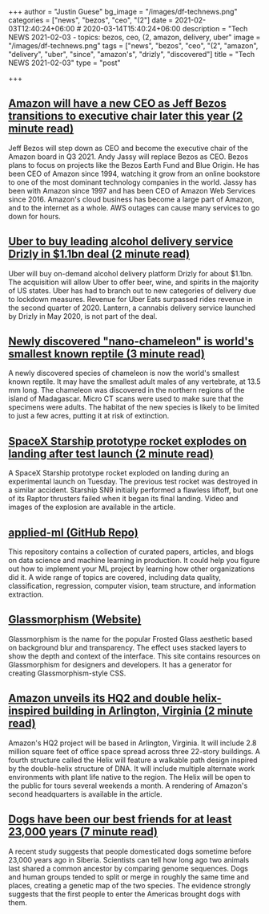 +++
author = "Justin Guese"
bg_image = "/images/df-technews.png"
categories = ["news", "bezos", "ceo", "(2"]
date = 2021-02-03T12:40:24+06:00 # 2020-03-14T15:40:24+06:00
description = "Tech NEWS 2021-02-03 - topics: bezos, ceo, (2, amazon, delivery, uber"
image = "/images/df-technews.png"
tags = ["news", "bezos", "ceo", "(2", "amazon", "delivery", "uber", "since", "amazon's", "drizly", "discovered"]
title = "Tech NEWS 2021-02-03"
type = "post"

+++

## [Amazon will have a new CEO as Jeff Bezos transitions to executive chair later this year (2 minute read)](https://www.theverge.com/2021/2/2/22263039/amazon-new-ceo-jeff-bezos-andy-jassy-executive-chair-board-q3-2021)

Jeff Bezos will step down as CEO and become the executive chair of the Amazon board in Q3 2021. Andy Jassy will replace Bezos as CEO. Bezos plans to focus on projects like the Bezos Earth Fund and Blue Origin. He has been CEO of Amazon since 1994, watching it grow from an online bookstore to one of the most dominant technology companies in the world. Jassy has been with Amazon since 1997 and has been CEO of Amazon Web Services since 2016. Amazon's cloud business has become a large part of Amazon, and to the internet as a whole. AWS outages can cause many services to go down for hours.

## [Uber to buy leading alcohol delivery service Drizly in $1.1bn deal (2 minute read)](https://www.theguardian.com/technology/2021/feb/02/uber-drizly-alcohol-delivery-service)

Uber will buy on-demand alcohol delivery platform Drizly for about $1.1bn. The acquisition will allow Uber to offer beer, wine, and spirits in the majority of US states. Uber has had to branch out to new categories of delivery due to lockdown measures. Revenue for Uber Eats surpassed rides revenue in the second quarter of 2020. Lantern, a cannabis delivery service launched by Drizly in May 2020, is not part of the deal.

## [Newly discovered "nano-chameleon" is world's smallest known reptile (3 minute read)](https://newatlas.com/science/nano-chameleon-worlds-smallest-reptile/)

A newly discovered species of chameleon is now the world's smallest known reptile. It may have the smallest adult males of any vertebrate, at 13.5 mm long. The chameleon was discovered in the northern regions of the island of Madagascar. Micro CT scans were used to make sure that the specimens were adults. The habitat of the new species is likely to be limited to just a few acres, putting it at risk of extinction.

## [SpaceX Starship prototype rocket explodes on landing after test launch (2 minute read)](https://www.reuters.com/article/us-space-exploration-starship-idUSKBN2A22SX)

A SpaceX Starship prototype rocket exploded on landing during an experimental launch on Tuesday. The previous test rocket was destroyed in a similar accident. Starship SN9 initially performed a flawless liftoff, but one of its Raptor thrusters failed when it began its final landing. Video and images of the explosion are available in the article.

## [applied-ml (GitHub Repo)](https://github.com/eugeneyan/applied-ml)

This repository contains a collection of curated papers, articles, and blogs on data science and machine learning in production. It could help you figure out how to implement your ML project by learning how other organizations did it. A wide range of topics are covered, including data quality, classification, regression, computer vision, team structure, and information extraction.

## [Glassmorphism (Website)](https://glassmorphism.com/)

Glassmorphism is the name for the popular Frosted Glass aesthetic based on background blur and transparency. The effect uses stacked layers to show the depth and context of the interface. This site contains resources on Glassmorphism for designers and developers. It has a generator for creating Glassmorphism-style CSS.

## [Amazon unveils its HQ2 and double helix-inspired building in Arlington, Virginia (2 minute read)](https://www.usatoday.com/story/tech/2021/02/02/amazon-hq-2-helix-shaped-building-unveiled-tech-giant-virginia/4352390001/)

Amazon's HQ2 project will be based in Arlington, Virginia. It will include 2.8 million square feet of office space spread across three 22-story buildings. A fourth structure called the Helix will feature a walkable path design inspired by the double-helix structure of DNA. It will include multiple alternate work environments with plant life native to the region. The Helix will be open to the public for tours several weekends a month. A rendering of Amazon's second headquarters is available in the article.

## [Dogs have been our best friends for at least 23,000 years (7 minute read)](https://arstechnica.com/science/2021/02/dogs-have-been-our-best-friends-for-at-least-23000-years/)

A recent study suggests that people domesticated dogs sometime before 23,000 years ago in Siberia. Scientists can tell how long ago two animals last shared a common ancestor by comparing genome sequences. Dogs and human groups tended to split or merge in roughly the same time and places, creating a genetic map of the two species. The evidence strongly suggests that the first people to enter the Americas brought dogs with them.

